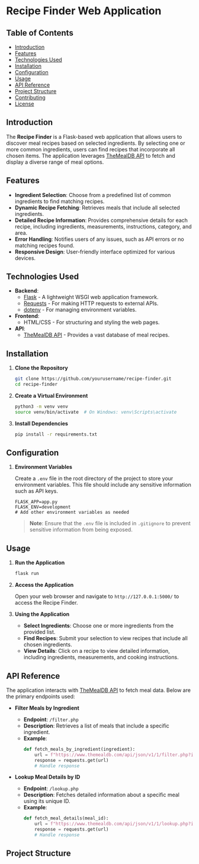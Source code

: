 # Recipe Finder Web Application

## Table of Contents
- [Introduction](#introduction)
- [Features](#features)
- [Technologies Used](#technologies-used)
- [Installation](#installation)
- [Configuration](#configuration)
- [Usage](#usage)
- [API Reference](#api-reference)
- [Project Structure](#project-structure)
- [Contributing](#contributing)
- [License](#license)

## Introduction

The **Recipe Finder** is a Flask-based web application that allows users to discover meal recipes based on selected ingredients. By selecting one or more common ingredients, users can find recipes that incorporate all chosen items. The application leverages [TheMealDB API](https://www.themealdb.com/api.php) to fetch and display a diverse range of meal options.

## Features

- **Ingredient Selection**: Choose from a predefined list of common ingredients to find matching recipes.
- **Dynamic Recipe Fetching**: Retrieves meals that include all selected ingredients.
- **Detailed Recipe Information**: Provides comprehensive details for each recipe, including ingredients, measurements, instructions, category, and area.
- **Error Handling**: Notifies users of any issues, such as API errors or no matching recipes found.
- **Responsive Design**: User-friendly interface optimized for various devices.

## Technologies Used

- **Backend**:
  - [Flask](https://flask.palletsprojects.com/) - A lightweight WSGI web application framework.
  - [Requests](https://requests.readthedocs.io/) - For making HTTP requests to external APIs.
  - [dotenv](https://github.com/theskumar/python-dotenv) - For managing environment variables.
- **Frontend**:
  - HTML/CSS - For structuring and styling the web pages.
- **API**:
  - [TheMealDB API](https://www.themealdb.com/api.php) - Provides a vast database of meal recipes.

## Installation

1. **Clone the Repository**
    ```bash
    git clone https://github.com/yourusername/recipe-finder.git
    cd recipe-finder
    ```

2. **Create a Virtual Environment**
    ```bash
    python3 -m venv venv
    source venv/bin/activate  # On Windows: venv\Scripts\activate
    ```

3. **Install Dependencies**
    ```bash
    pip install -r requirements.txt
    ```

## Configuration

1. **Environment Variables**

    Create a `.env` file in the root directory of the project to store your environment variables. This file should include any sensitive information such as API keys.

    ```env
    FLASK_APP=app.py
    FLASK_ENV=development
    # Add other environment variables as needed
    ```

    > **Note**: Ensure that the `.env` file is included in `.gitignore` to prevent sensitive information from being exposed.

## Usage

1. **Run the Application**
    ```bash
    flask run
    ```

2. **Access the Application**

    Open your web browser and navigate to `http://127.0.0.1:5000/` to access the Recipe Finder.

3. **Using the Application**

    - **Select Ingredients**: Choose one or more ingredients from the provided list.
    - **Find Recipes**: Submit your selection to view recipes that include all chosen ingredients.
    - **View Details**: Click on a recipe to view detailed information, including ingredients, measurements, and cooking instructions.

## API Reference

The application interacts with [TheMealDB API](https://www.themealdb.com/api.php) to fetch meal data. Below are the primary endpoints used:

- **Filter Meals by Ingredient**
    - **Endpoint**: `/filter.php`
    - **Description**: Retrieves a list of meals that include a specific ingredient.
    - **Example**:
        ```python
        def fetch_meals_by_ingredient(ingredient):
            url = f"https://www.themealdb.com/api/json/v1/1/filter.php?i={ingredient}"
            response = requests.get(url)
            # Handle response
        ```

- **Lookup Meal Details by ID**
    - **Endpoint**: `/lookup.php`
    - **Description**: Fetches detailed information about a specific meal using its unique ID.
    - **Example**:
        ```python
        def fetch_meal_details(meal_id):
            url = f"https://www.themealdb.com/api/json/v1/1/lookup.php?i={meal_id}"
            response = requests.get(url)
            # Handle response
        ```

## Project Structure
